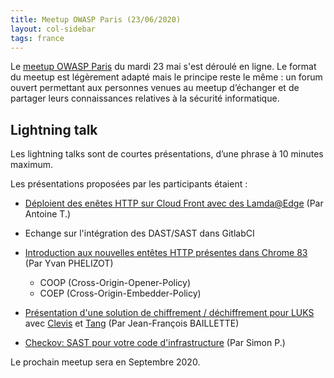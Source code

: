 ```yaml
---
title: Meetup OWASP Paris (23/06/2020)
layout: col-sidebar
tags: france
---
```


Le [meetup OWASP Paris](https://www.meetup.com/owasp-france/events/271100584/) du mardi 23 mai s'est déroulé en ligne. Le format du meetup est légèrement adapté mais le principe reste le même : un forum ouvert permettant aux personnes venues au meetup d’échanger et de partager leurs connaissances relatives à la sécurité informatique.

## Lightning talk

Les lightning talks sont de courtes présentations, d’une phrase à 10 minutes maximum.

Les présentations proposées par les participants étaient : 

- [Déploient des enêtes HTTP sur Cloud Front avec des Lamda@Edge](2020-06-23_OWASP_REX_LambdaEdge_HTTP_Security_Headers.pdf) (Par Antoine T.)

- Echange sur l'intégration des DAST/SAST dans GitlabCI

- [Introduction aux nouvelles entêtes HTTP présentes dans Chrome 83](2020-06-23_spectre_chrome.pdf) (Par Yvan PHELIZOT)

  - COOP (Cross-Origin-Opener-Policy)
  - COEP (Cross-Origin-Embedder-Policy)

- [Présentation d'une solution de chiffrement / déchiffrement pour LUKS](2020-06-23_disk_encryption) avec [Clevis](https://github.com/latchset/clevis) et [Tang](https://github.com/latchset/tang) (Par Jean-François BAILLETTE)

- [Checkov: SAST pour votre code d'infrastructure](2020-06-23_OWASP_Checkov.pdf) (Par Simon P.)


Le prochain meetup sera en Septembre 2020.
